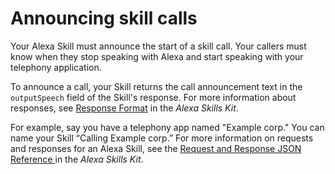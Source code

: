 # Announcing skill calls<a name="announce-calls"></a>

Your Alexa Skill must announce the start of a skill call\. Your callers must know when they stop speaking with Alexa and start speaking with your telephony application\.

To announce a call, your Skill returns the call announcement text in the `outputSpeech` field of the Skill's response\. For more information about responses, see [Response Format](https://developer.amazon.com/en-US/docs/alexa/custom-skills/request-and-response-json-reference.html#response-format) in the *Alexa Skills Kit*\.

For example, say you have a telephony app named "Example corp\." You can name your Skill “Calling Example corp\.” For more information on requests and responses for an Alexa Skill, see the [ Request and Response JSON Reference ](https://developer.amazon.com/en-US/docs/alexa/custom-skills/request-and-response-json-reference.html) in the *Alexa Skills Kit*\.